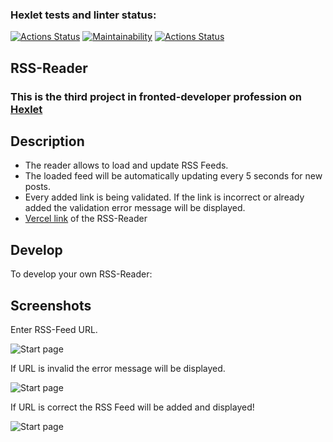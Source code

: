 ### Hexlet tests and linter status:
[![Actions Status](https://github.com/ergo-pr0xy/frontend-project-11/actions/workflows/hexlet-check.yml/badge.svg)](https://github.com/ergo-pr0xy/frontend-project-11/actions)
[![Maintainability](https://api.codeclimate.com/v1/badges/be2d010f6f71ae8282a7/maintainability)](https://codeclimate.com/github/ergo-pr0xy/frontend-project-11/maintainability)
[![Actions Status](https://github.com/ergo-pr0xy/frontend-project-11/actions/workflows/nodejs.yml/badge.svg)](https://github.com/ergo-pr0xy/frontend-project-11/actions)

## RSS-Reader

### This is the third project in fronted-developer profession on [Hexlet](https://ru.hexlet.io/programs/frontend)

## Description

* The reader allows to load and update RSS Feeds.
* The loaded feed will be automatically updating every 5 seconds for new posts.
* Every added link is being validated. If the link is incorrect or already added the validation error message will be displayed.
* [Vercel link](https://frontend-project-11-mu-three.vercel.app/) of the RSS-Reader

## Develop

To develop your own RSS-Reader:


## Screenshots

Enter RSS-Feed URL.

![Start page](https://github.com/ergo-pr0xy/projects-support-stuff/blob/main/img/1.png)

If URL is invalid the error message will be displayed.

![Start page](https://github.com/ergo-pr0xy/projects-support-stuff/blob/main/img/3.png)

If URL is correct the RSS Feed will be added and displayed!

![Start page](https://github.com/ergo-pr0xy/projects-support-stuff/blob/main/img/2.png)
